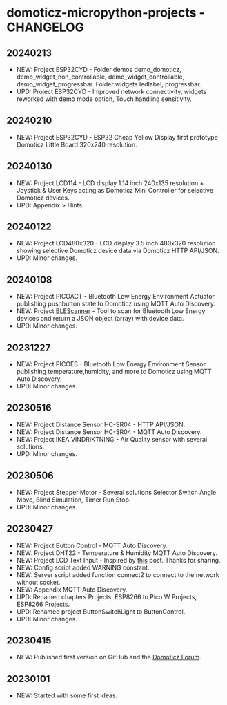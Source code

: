 # domoticz-micropython-projects - CHANGELOG

## 20240213
* NEW: Project ESP32CYD - Folder demos demo_domoticz, demo_widget_non_controllable, demo_widget_controllable, demo_widget_progressbar. Folder widgets ledlabel, progressbar.
* UPD: Project ESP32CYD - Improved network connectivity, widgets reworked with demo mode option, Touch handling sensitivity.

## 20240210
* NEW: Project ESP32CYD - ESP32 Cheap Yellow Display first prototype Domoticz Little Board 320x240 resolution.
  
## 20240130
* NEW: Project LCD114 - LCD display 1.14 inch 240x135 resolution + Joystick & User Keys acting as Domoticz Mini Controller for selective Domoticz devices.
* UPD: Appendix > Hints.

## 20240122
* NEW: Project LCD480x320 - LCD display 3.5 inch 480x320 resolution showing selective Domoticz device data via Domoticz HTTP API/JSON.
* UPD: Minor changes.

## 20240108
* NEW: Project PICOACT - Bluetooth Low Energy Environment Actuator publishing pushbutton state to Domoticz using MQTT Auto Discovery.
* NEW: Project [BLEScanner](https://github.com/rwbl/blescanner) - Tool to scan for Bluetooth Low Energy devices and return a JSON object (array) with device data. 
* UPD: Minor changes.

## 20231227
* NEW: Project PICOES - Bluetooth Low Energy Environment Sensor publishing temperature,humidity, and more to Domoticz using MQTT Auto Discovery.
* UPD: Minor changes.

## 20230516
* NEW: Project Distance Sensor HC-SR04 - HTTP API/JSON.
* NEW: Project Distance Sensor HC-SR04 - MQTT Auto Discovery.
* NEW: Project IKEA VINDRIKTNING - Air Quality sensor with several solutions.
* UPD: Minor changes.

## 20230506
* NEW: Project Stepper Motor - Several solutions Selector Switch Angle Move, Blind Simulation, Timer Run Stop.
* UPD: Minor changes.

## 20230427
* NEW: Project Button Control - MQTT Auto Discovery.
* NEW: Project DHT22 - Temperature & Humidity MQTT Auto Discovery.
* NEW: Project LCD Text Input - Inspired by [this](https://www.domoticz.com/forum/viewtopic.php?p=293175#p293175) post. Thanks for sharing.
* NEW: Config script added WARNING constant.
* NEW: Server script added function connect2 to connect to the network without socket.
* NEW: Appendix MQTT Auto Discovery.
* UPD: Renamed chapters Projects, ESP8266 to Pico W Projects, ESP8266 Projects.
* UPD: Renamed project ButtonSwitchLight to ButtonControl.
* UPD: Minor changes.

## 20230415
* NEW: Published first version on GitHub and the [Domoticz Forum](https://www.domoticz.com/forum/viewtopic.php?f=38&t=40244).

## 20230101
* NEW: Started with some first ideas.
